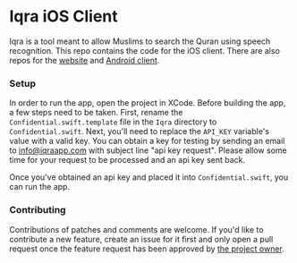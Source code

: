# Iqra iOS Client

Iqra is a tool meant to allow Muslims to search the Quran using speech recognition. This repo contains the code for the iOS client. There are also repos for the [website](https://github.com/Crescent-Labs/iqra-web) and [Android client](https://github.com/Crescent-Labs/iqra-android).

### Setup

In order to run the app, open the project in XCode. Before building the app, a few steps need to be taken. First, rename the `Confidential.swift.template` file in the `Iqra` directory to `Confidential.swift`. Next, you'll need to replace the `API_KEY` variable's value with a valid key. You can obtain a key for testing by sending an email to info@iqraapp.com with subject line "api key request". Please allow some time for your request to be processed and an api key sent back.

Once you've obtained an api key and placed it into `Confidential.swift`, you can run the app.

### Contributing

Contributions of patches and comments are welcome. If you'd like to contribute a new feature, create an issue for it first and only open a pull request once the feature request has been approved by [the project owner](https://github.com/mmmoussa).
